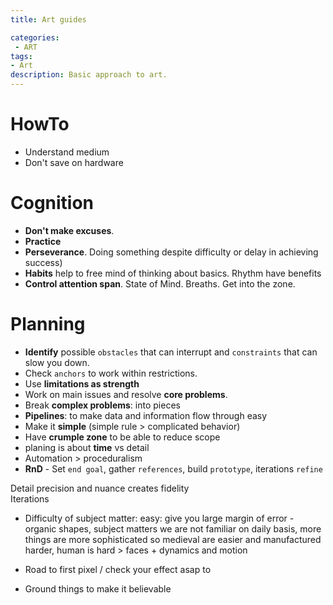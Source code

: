 ```yaml
---
title: Art guides

categories:
 - ART
tags:
- Art
description: Basic approach to art.
---
```




# HowTo

- Understand medium
- Don't save on hardware


# Cognition

- **Don't make excuses**.   
- **Practice**
- **Perseverance**. Doing something despite difficulty or delay in achieving success)
- **Habits** help to free mind of thinking about basics. Rhythm have benefits
- **Control attention span**. State of Mind. Breaths. Get into the zone.

# Planning  

   - **Identify** possible `obstacles` that can interrupt and `constraints` that can slow you down.
   - Check `anchors` to work within restrictions.
   - Use **limitations as strength**
   - Work on main issues and resolve **core problems**.  
   - Break **complex problems**: into pieces
   - **Pipelines**: to make data and information flow through easy
   - Make it **simple** (simple rule > complicated behavior)
   - Have **crumple zone** to be able to reduce scope
   - planing is about **time** vs detail
   - Automation > proceduralism
   - **RnD** - Set `end goal`, gather `references`, build `prototype`, iterations `refine`  


   Detail precision and nuance creates fidelity   
   Iterations  

- Difficulty of subject matter: easy: give you large margin of error - organic shapes, subject matters we are not familiar on daily basis, more things are more sophisticated so medieval are easier and manufactured harder, human is hard > faces + dynamics and motion
- Road to first pixel / check your effect asap  to

- Ground things to make it believable
